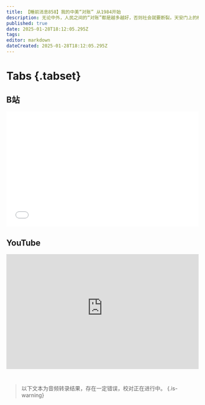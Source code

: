 ```yaml
---
title: 【睡前消息858】我的中美“对账” 从1984开始
description: 无论中外，人民之间的“对账”都是越多越好，否则社会就要断裂。天安门上的标语，左边的主语是“中华人民共和国”，右边是“世界人民大团结”，这是毛主席提醒我们要在内外两方面对账，也提醒我们对账的顺序——自内而外不能错。接下来一年，睡前消息会继续落实毛主席的建议。
published: true
date: 2025-01-28T18:12:05.295Z
tags: 
editor: markdown
dateCreated: 2025-01-28T18:12:05.295Z
---
```


# Tabs {.tabset}
## B站
<div style="position: relative; padding: 30% 45%;">
<iframe style="position: absolute; width: 100%; height: 100%; left: 0; top: 0;" src="//player.bilibili.com/player.html?&bvid=BV1W2FxeqEQB&page=1&as_wide=1&high_quality=1&danmaku=1&autoplay=0" scrolling="no" border="0" frameborder="no" framespacing="0" allowfullscreen="true"></iframe>
</div>

<!--  睡前消息的西瓜视频账号仍处于禁言状态，暂时将其从模板中注释
## 西瓜视频
<div style="position: relative; padding: 30% 45%;">
<iframe style="position: absolute; top: 50%; left: 50%; transform: translate(-50%, -50%); width: 80%; height: 100%;" frameborder="0" src="https://www.ixigua.com/iframe/西瓜视频ID?autoplay=0" referrerpolicy="unsafe-url" allowfullscreen></iframe>
</div>
-->

## YouTube
<div style="position: relative; padding: 30% 45%;">
<iframe style="position: absolute; top: 0; left: 0; width: 100%; height: 100%;" src="https://www.youtube-nocookie.com/embed/YouTubeVID" title="YouTube video player" frameborder="0" allow="accelerometer; autoplay; clipboard-write; encrypted-media; gyroscope; picture-in-picture" allowfullscreen="true"></iframe>
</div>
  
# 

> 以下文本为音频转录结果，存在一定错误，校对正在进行中。
{.is-warning}

